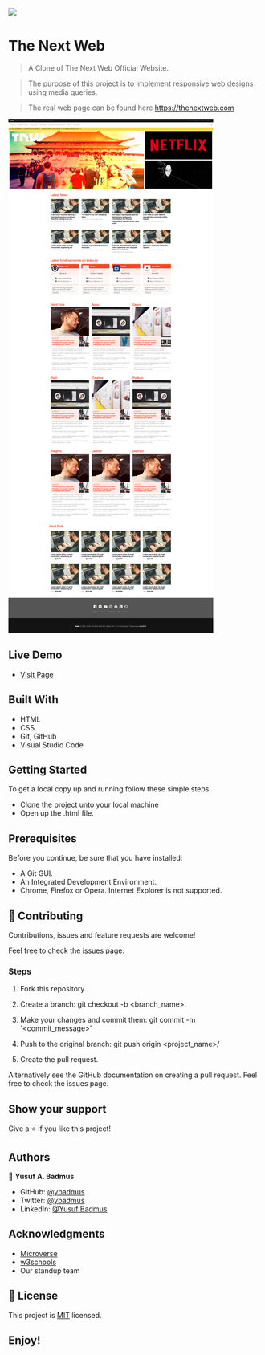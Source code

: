 ![](https://img.shields.io/badge/Microverse-blueviolet)

# The Next Web

> A Clone of The Next Web Official Website.

> The purpose of this project is to implement responsive web designs using media queries.

> The real web page can be found here https://thenextweb.com

![screenshot](https://raw.githubusercontent.com/ybadmus/The-Next-Web/features/app_screenshot.png)

## Live Demo

- [Visit Page](https://raw.githack.com/ybadmus/The-Next-Web/features/index.html)

## Built With

- HTML
- CSS
- Git, GitHub
- Visual Studio Code

## Getting Started

To get a local copy up and running follow these simple steps.

- Clone the project unto your local machine
- Open up the .html file.

## Prerequisites

Before you continue, be sure that you have installed:

- A Git GUI.
- An Integrated Development Environment.
- Chrome, Firefox or Opera. Internet Explorer is not supported.

## 🤝 Contributing

Contributions, issues and feature requests are welcome!

Feel free to check the [issues page](https://github.com/ybadmus/apple-clone/issues).

### Steps

1. Fork this repository.

2. Create a branch: git checkout -b <branch_name>.

3. Make your changes and commit them: git commit -m '<commit_message>'

4. Push to the original branch: git push origin <project_name>/

5. Create the pull request.

Alternatively see the GitHub documentation on creating a pull request. Feel free to check the issues page.

## Show your support

Give a ⭐️ if you like this project!

## Authors

👤 **Yusuf A. Badmus**

- GitHub: [@ybadmus](https://github.com/ybadmus)
- Twitter: [@ybadmus](https://twitter.com/ybadmus)
- LinkedIn: [@Yusuf Badmus](https://www.linkedin.com/in/yusuf-badmus-a4532422b4)

## Acknowledgments

- [Microverse](https://www.microverse.org)
- [w3schools](https://www.w3schools.com)
- Our standup team

## 📝 License

This project is [MIT](lic.url) licensed.

## Enjoy!
